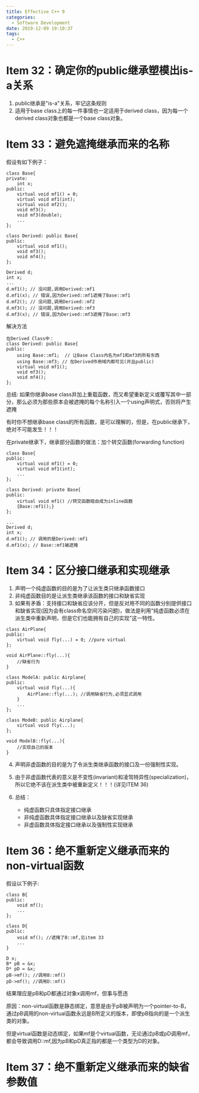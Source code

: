 ```yaml
---
title: Effective C++ 9
categories:
  - Software Development
date: 2019-12-09 19:10:37
tags:
  - C++
---
```

# Item 32：确定你的public继承塑模出is-a关系

1. public继承是"is-a"关系，牢记这条规则
2. 适用于base class上的每一件事情也一定适用于derived class，因为每一个derived class对象也都是一个base class对象。

# Item 33：避免遮掩继承而来的名称
假设有如下例子：
```
class Base{
private:
	int x;
public:
	virtual void mf1() = 0;
	virtual void mf1(int);
	virtual void mf2();
	void mf3();
	void mf3(double);
	...
};

class Derived: public Base{
public:
	virtual void mf1();
	void mf3();
	void mf4();
};

Derived d;
int x;
...
d.mf1(); // 没问题,调用Derived::mf1
d.mf1(x); // 错误,因为Derived::mf1遮掩了Base::mf1
d.mf2(); // 没问题,调用Derived::mf2
d.mf3(); // 没问题,调用Derived::mf3
d.mf3(x); // 错误,因为Derived::mf3遮掩了Base::mf3
```

解决方法

```
在Derived Class中：
class Derived: public Base{
public:
	using Base::mf1;  // 让Base Class内名为mf1和mf3的所有东西
	using Base::mf3; // 在Derived作用域内都可见(并且public)
	virtual void mf1();
	void mf3();
	void mf4();
};
```

总结: 如果你继承base class并加上重载函数，而又希望重新定义或覆写其中一部分，那么必须为那些原本会被遮掩的每个名称引入一个using声明式，否则将产生遮掩

有时你不想继承base class的所有函数，是可以理解的，但是，在public继承下，绝对不可能发生！！！

在private继承下，继承部分函数的做法：加个转交函数(forwarding function)
```
class Base{
public:
	virtual void mf1() = 0;
	virtual void mf1(int);
	...
};

class Derived: private Base{
public:
	virtual void mf1() //转交函数暗自成为inline函数
	{Base::mf1();}
};

...
Derived d;
int x;
d.mf1(); // 调用的是Derived::mf1
d.mf1(x); // Base::mf1被遮掩
```

# Item 34：区分接口继承和实现继承
1. 声明一个纯虚函数的目的是为了让派生类只继承函数接口
2. 非纯虚函数目的是让派生类继承该函数的接口和缺省实现
3. 如果有矛盾：支持接口和缺省应该分开，但是反对用不同的函数分别提供接口和缺省实现(因为会有class命名空间污染问题)，做法是利用“纯虚函数必须在派生类中重新声明，但是它们也能拥有自己的实现”这一特性。
```
class AirPlane{
public:
	virtual void fly(...) = 0; //pure virtual
};

void AirPlane::fly(...){
	//缺省行为
}

class ModelA: public Airplane{
public:
	virtual void fly(...){
		AirPlane::fly(...); //调用缺省行为,必须显式调用
	}
	...
};

class ModeB: public Airplane{
	virtual void fly(...);
};

void ModelB::fly(...){
	//实现自己的版本
}
```
4. 声明非虚函数的目的是为了令派生类继承函数的接口及一份强制性实现。
5. 由于非虚函数代表的意义是不变性(invariant)和凌驾特异性(specialization)，所以它绝不该在派生类中被重新定义！！！(详见ITEM 36)
6. 总结：

	* 纯虚函数只具体指定接口继承
	* 非纯虚函数具体指定接口继承以及缺省实现继承
	* 非虚函数具体指定接口继承以及强制性实现继承

# Item 36：绝不重新定义继承而来的non-virtual函数
假设以下例子:
```
class B{
public:
	void mf();
	...
};

class D{
public:
	void mf(); //遮掩了B::mf,见item 33
	...
}

D x;
B* pB = &x;
D* pD = &x;
pB->mf(); //调用B::mf()
pD->mf(); //调用D::mf()
```
结果理应是pB和pD都通过对象x调用mf，但事与愿违

原因：non-virtual函数是静态绑定，意思是由于pB被声明为一个pointer-to-B，通过pB调用的non-virtual函数永远是B所定义的版本，即使pB指向的是一个派生类的对象。

但是virtual函数是动态绑定，如果mf是个virtual函数，无论通过pB或pD调用mf，都会导致调用D::mf,因为pB和pD真正指的都是一个类型为D的对象。

# Item 37：绝不重新定义继承而来的缺省参数值
